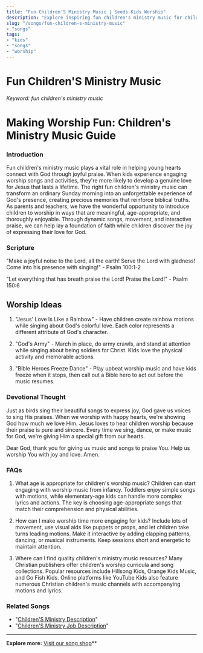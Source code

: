 ```yaml
---
title: "Fun Children'S Ministry Music | Seeds Kids Worship"
description: "Explore inspiring fun children's ministry music for children's worship and faith development. Biblical music resources for families and ministry."
slug: "/songs/fun-children-s-ministry-music"
- "songs"
tags:
- "kids"
- "songs"
- "worship"
---
```


# Fun Children'S Ministry Music

_Keyword: fun children's ministry music_

# Making Worship Fun: Children's Ministry Music Guide

### Introduction
Fun children's ministry music plays a vital role in helping young hearts connect with God through joyful praise. When kids experience engaging worship songs and activities, they're more likely to develop a genuine love for Jesus that lasts a lifetime. The right fun children's ministry music can transform an ordinary Sunday morning into an unforgettable experience of God's presence, creating precious memories that reinforce biblical truths. As parents and teachers, we have the wonderful opportunity to introduce children to worship in ways that are meaningful, age-appropriate, and thoroughly enjoyable. Through dynamic songs, movement, and interactive praise, we can help lay a foundation of faith while children discover the joy of expressing their love for God.

### Scripture
"Make a joyful noise to the Lord, all the earth! Serve the Lord with gladness! Come into his presence with singing!" - Psalm 100:1-2

"Let everything that has breath praise the Lord! Praise the Lord!" - Psalm 150:6

## Worship Ideas
1. "Jesus' Love Is Like a Rainbow" - Have children create rainbow motions while singing about God's colorful love. Each color represents a different attribute of God's character.

2. "God's Army" - March in place, do army crawls, and stand at attention while singing about being soldiers for Christ. Kids love the physical activity and memorable actions.

3. "Bible Heroes Freeze Dance" - Play upbeat worship music and have kids freeze when it stops, then call out a Bible hero to act out before the music resumes.

### Devotional Thought
Just as birds sing their beautiful songs to express joy, God gave us voices to sing His praises. When we worship with happy hearts, we're showing God how much we love Him. Jesus loves to hear children worship because their praise is pure and sincere. Every time we sing, dance, or make music for God, we're giving Him a special gift from our hearts.

Dear God, thank you for giving us music and songs to praise You. Help us worship You with joy and love. Amen.

### FAQs
1. What age is appropriate for children's worship music?
Children can start engaging with worship music from infancy. Toddlers enjoy simple songs with motions, while elementary-age kids can handle more complex lyrics and actions. The key is choosing age-appropriate songs that match their comprehension and physical abilities.

2. How can I make worship time more engaging for kids?
Include lots of movement, use visual aids like puppets or props, and let children take turns leading motions. Make it interactive by adding clapping patterns, dancing, or musical instruments. Keep sessions short and energetic to maintain attention.

3. Where can I find quality children's ministry music resources?
Many Christian publishers offer children's worship curricula and song collections. Popular resources include Hillsong Kids, Orange Kids Music, and Go Fish Kids. Online platforms like YouTube Kids also feature numerous Christian children's music channels with accompanying motions and lyrics.

### Related Songs

- "[Children'S Ministry Description](/songs/children-s-ministry-description/)"
- "[Children'S Ministry Job Description](/songs/children-s-ministry-job-description/)"

---

**Explore more:** [Visit our song shop](https://seedskidsworship.com/shop)**

<!-- Schema Markup -->
<script type="application/ld+json">
{
  "@context": "https://schema.org",
  "@type": "MusicRecording",
  "name": "Fun Children'S Ministry Music",
  "byArtist": {
    "@type": "MusicGroup",
    "name": "Seeds Kids Worship"
  },
  "isFamilyFriendly": true,
  "url": "https://seedskidsworship.com/songs/fun-children-s-ministry-music/"
}
</script>